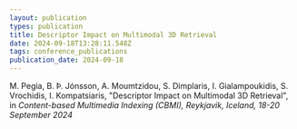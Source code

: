 ```yaml
---
layout: publication
types: publication
title: Descriptor Impact on Multimodal 3D Retrieval
date: 2024-09-18T13:28:11.548Z
tags: conference_publications
publication_date: 2024-09-18
---
```

<!--StartFragment-->

M. Pegia, B. Þ. Jónsson, A. Moumtzidou, S. Dimplaris, I. Gialampoukidis, S. Vrochidis, I. Kompatsiaris, "Descriptor Impact on Multimodal 3D Retrieval", in *Content-based Multimedia Indexing (CBMI), Reykjavik, Iceland, 18-20 September 2024*

<!--EndFragment-->
